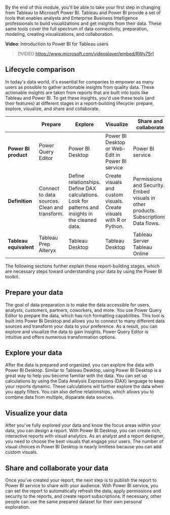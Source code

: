 By the end of this module, you'll be able to take your first step in changing from Tableau to Microsoft Power BI. Tableau and Power BI provide a set of tools that enables analysts and Enterprise Business Intelligence professionals to build visualizations and get insights from their data. These same tools cover the full spectrum of data connectivity, preparation, modeling, creating visualizations, and collaboration.

**Video**: Introduction to Power BI for Tableau users
> [!VIDEO https://www.microsoft.com/videoplayer/embed/RWy75r]

## Lifecycle comparison

In today's data world, it's essential for companies to empower as many users as possible to gather actionable insights from quality data. These actionable insights are taken from reports that are built into tools like Tableau and Power BI. To get these insights, you'd use these tools (and their features) at different stages in a report-building lifecycle: prepare, explore, visualize, and share and collaborate.

| | **Prepare** | **Explore** | **Visualize** | **Share and collaborate** |
|--|--|-- | -- | -- |
| **Power BI product**   | Power Query Editor | Power BI Desktop | Power BI Desktop or Web-Edit in Power BI service | Power BI service |
| **Definition** | Connect to data sources. Clean and transform. | Define relationships. Define DAX calculations. Look for patterns and insights in the cleaned data.| Create visuals and custom visuals. Create visuals with R or Python. | Permissions and Security. Embed visuals in other products. Subscriptions. Data flows. |
| **Tableau equivalent** | Tableau Prep Alteryx | Tableau Desktop | Tableau Desktop | Tableau Server Tableau Online |

The following sections further explain these report-building stages, which are necessary steps toward understanding your data by using the Power BI toolkit.

## Prepare your data

The goal of data preparation is to make the data accessible for users, analysts, customers, partners, coworkers, and more. You use Power Query Editor to prepare the data, which has rich formatting capabilities. This tool is built into Power BI Desktop and allows you to connect to many different data sources and transform your data to your preference. As a result, you can explore and visualize the data to gain insights. Power Query Editor is intuitive and offers numerous transformation options.

## Explore your data

After the data is prepared and organized, you can explore the data with Power BI Desktop. Similar to Tableau Desktop, using Power BI Desktop is a great way to help you become familiar with the data. You can set up calculations by using the Data Analysis Expressions (DAX) language to keep your reports dynamic. These calculations will further explore the data when you apply filters. You can also define relationships, which allows you to combine data from multiple, disparate data sources.

## Visualize your data

After you've fully explored your data and know the focus areas within your data, you can design a report. With Power BI Desktop, you can create rich, interactive reports with visual analytics. As an analyst and a report designer, you need to choose the best visuals that engage your users. The number of visual choices in Power BI Desktop is nearly limitless because you can add custom visuals.

## Share and collaborate your data

Once you've created your report, the next step is to publish the report to Power BI service to share with your audience. With Power BI service, you can set the report to automatically refresh the data, apply permissions and security to the reports, and create report subscriptions. If necessary, other people can use the same prepared dataset for their own personal exploration.
